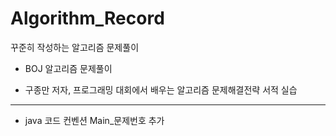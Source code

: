 # Algorithm_Record

꾸준히 작성하는 알고리즘 문제풀이

- BOJ 알고리즘 문제풀이

- 구종만 저자, 프로그래밍 대회에서 배우는 알고리즘 문제해결전략 서적 실습

---

- java 코드 컨벤션 Main_문제번호 추가

